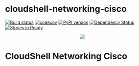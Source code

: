 # cloudshell-networking-cisco
[![Build status](https://travis-ci.org/QualiSystems/cloudshell-networking-cisco.svg?branch=dev)](https://travis-ci.org/QualiSystems/cloudshell-networking-cisco)
[![codecov](https://codecov.io/gh/QualiSystems/cloudshell-networking-cisco/branch/dev/graph/badge.svg)](https://codecov.io/gh/QualiSystems/cloudshell-networking-cisco)
[![PyPI version](https://badge.fury.io/py/cloudshell-networking-cisco.svg)](https://badge.fury.io/py/cloudshell-networking-cisco)
[![Dependency Status](https://dependencyci.com/github/QualiSystems/cloudshell-networking-cisco/badge)](https://dependencyci.com/github/QualiSystems/cloudshell-networking-cisco)
[![Stories in Ready](https://badge.waffle.io/QualiSystems/cloudshell-networking-cisco.svg?label=ready&title=Ready)](http://waffle.io/QualiSystems/cloudshell-networking-cisco)

<p align="center">
<img src="https://github.com/QualiSystems/devguide_source/raw/master/logo.png"></img>
</p>

# CloudShell Networking Cisco
